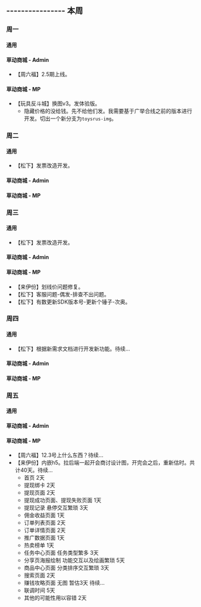 ## ---------------- 本周

### 周一
#### 通用
#### 草动商城 - Admin
* 【周六福】2.5期上线。
#### 草动商城 - MP
* 【玩具反斗城】换图v3。发体验版。
  - 隐藏价格的没给钱。先不给他们发。我需要基于广举合线之前的版本进行开发。切出一个新分支为`toysrus-img`。

### 周二
#### 通用
* 【松下】发票改造开发。
#### 草动商城 - Admin
#### 草动商城 - MP

### 周三
#### 通用
* 【松下】发票改造开发。
#### 草动商城 - Admin
#### 草动商城 - MP
* 【来伊份】划线价问题修复。
* 【松下】客服问题-偶发-排查不出问题。
* 【松下】有数更新SDK版本号-更新个锤子-次奥。

### 周四
#### 通用
* 【松下】根据新需求文档进行开发新功能。待续...
#### 草动商城 - Admin
#### 草动商城 - MP

### 周五
#### 通用
#### 草动商城 - Admin
#### 草动商城 - MP
* 【周六福】12.3号上什么东西？待续...
* 【来伊份】内嵌h5。拉后端一起开会商讨设计图，开完会之后，重新估时。共计40天。待续...
  - 首页 2天
  - 提现绑卡 2天
  - 提现页面 2天
  - 提现成功页面、提现失败页面 1天
  - 提现记录 悬停交互繁琐 3天
  - 佣金收益页面 1天
  - 订单列表页面 2天
  - 订单详情页面 2天
  - 推广数据页面 1天
  - 热卖榜单 1天
  - 任务中心页面 任务类型繁多 3天
  - 分享页海报绘制 功能交互以及绘画繁琐 5天
  - 商品中心页面 分类排序交互繁琐 3天
  - 搜索页面 2天
  - 赚钱攻略页面 无图 暂估3天 待续...
  - 联调时间 5天
  - 其他的可能性用以容错 2天

